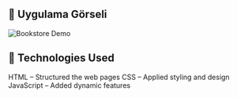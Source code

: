 ## 🎥 Uygulama Görseli

![Bookstore Demo](Animation.gif)

<h2>🔧 Technologies Used</h2>
 
<p>HTML – Structured the web pages
CSS – Applied styling and design
JavaScript – Added dynamic features</p>
